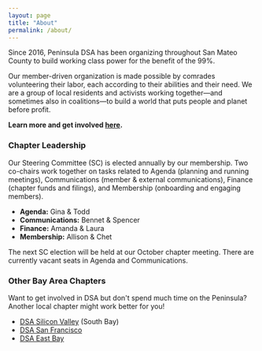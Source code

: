 ```yaml
---
layout: page
title: "About"
permalink: /about/
---
```


Since 2016, Peninsula DSA has been organizing throughout San Mateo County to build working class power for the benefit of the 99%. 
<br>

Our member-driven organization is made possible by comrades volunteering their labor, each according to their abilities and their need. We are a group of local residents and activists working together—and sometimes also in coalitions—to build a world that puts people and planet before profit. 
<br>

**Learn more and get involved [here](../get-involved/).**

<h3>Chapter Leadership</h3>

Our Steering Committee (SC) is elected annually by our membership. Two co-chairs work together on tasks related to Agenda (planning and running meetings), Communications (member & external communications), Finance (chapter funds and filings), and Membership (onboarding and engaging members).

* **Agenda:** Gina & Todd
* **Communications:** Bennet & Spencer
* **Finance:** Amanda & Laura
* **Membership:** Allison & Chet

The next SC election will be held at our October chapter meeting. There are currently vacant seats in Agenda and Communications.

<h3>Other Bay Area Chapters</h3>

Want to get involved in DSA but don't spend much time on the Peninsula? Another local chapter might work better for you!

* [DSA Silicon Valley](https://svdsa.github.io/) (South Bay)
* [DSA San Francisco](https://dsasf.org/)
* [DSA East Bay](http://www.eastbaydsa.org/)
